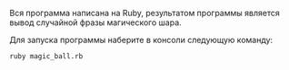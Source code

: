 Вся программа написана на Ruby, результатом программы является вывод случайной фразы магического шара.

Для запуска программы наберите в консоли следующую команду:
```
ruby magic_ball.rb
```
